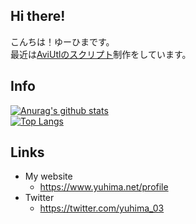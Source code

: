 ## Hi there!
こんちは！ゆーひまです。<br />
最近は<u>AviUtlのスクリプト</u>制作をしています。

## Info
[![Anurag's github stats](https://github-readme-stats.vercel.app/api?username=yuhima03)](./) <br />
[![Top Langs](https://github-readme-stats.vercel.app/api/top-langs/?username=yuhima03&layout=compact)](./)

## Links
* My website
  * https://www.yuhima.net/profile
* Twitter
  * https://twitter.com/yuhima_03

<!--
Edited by YuHima
Leatest 2020-12-13
-->

